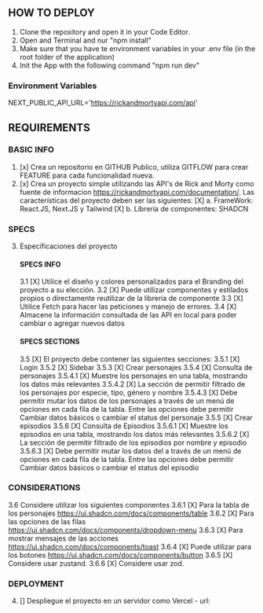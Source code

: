 ## HOW TO DEPLOY

1. Clone the repository and open it in your Code Editor.
2. Open and Terminal and nur "npm install"
3. Make sure that you have te environment variables in your .env file (in the root folder of the application)
4. Init the App with the following command "npm run dev"

### Environment Variables

NEXT_PUBLIC_API_URL='https://rickandmortyapi.com/api'

## REQUIREMENTS

### BASIC INFO

1. [x] Crea un repositorio en GITHUB Publico, utiliza GITFLOW para crear FEATURE para cada funcionalidad nueva.
2. [x] Crea un proyecto simple utilizando las API's de Rick and Morty como fuente de informacion https://rickandmortyapi.com/documentation/. Las características del proyecto deben ser las siguientes:
       [X] a. FrameWork: React.JS, Next.JS y Tailwind
       [X] b. Librería de componentes: SHADCN

### SPECS

3. Especificaciones del proyecto
   #### SPECS INFO
   3.1 [X] Utilice el diseño y colores personalizados para el Branding del proyecto a su elección.
   3.2 [X] Puede utilizar componentes y estilados propios o directamente reutilizar de la librería de componente
   3.3 [X] Utilice Fetch para hacer las peticiones y manejo de errores.
   3.4 [X] Almacene la información consultada de las API en local para poder cambiar o agregar nuevos datos
   #### SPECS SECTIONS
   3.5 [X] El proyecto debe contener las siguientes secciones:
   3.5.1 [X] Login
   3.5.2 [X] Sidebar
   3.5.3 [X] Crear personajes
   3.5.4 [X] Consulta de personajes
   3.5.4.1 [X] Muestre los personajes en una tabla, mostrando los datos más relevantes
   3.5.4.2 [X] La sección de permitir filtrado de los personajes por especie, tipo, género y nombre
   3.5.4.3 [X] Debe permitir mutar los datos de los personajes a través de un menú de opciones en cada fila de la tabla. Entre las opciones debe permitir Cambiar datos básicos o cambiar el status del personaje
   3.5.5 [X] Crear episodios
   3.5.6 [X] Consulta de Episodios
   3.5.6.1 [X] Muestre los episodios en una tabla, mostrando los datos más relevantes
   3.5.6.2 [X] La sección de permitir filtrado de los episodios por nombre y episodio
   3.5.6.3 [X] Debe permitir mutar los datos del a través de un menú de opciones en cada fila de la tabla. Entre las opciones debe permitir Cambiar datos básicos o cambiar el status del episodio

### CONSIDERATIONS

3.6 Considere utilizar los siguientes componentes
3.6.1 [X] Para la tabla de los personajes https://ui.shadcn.com/docs/components/table
3.6.2 [X] Para las opciones de las filas https://ui.shadcn.com/docs/components/dropdown-menu
3.6.3 [X] Para mostrar mensajes de las acciones https://ui.shadcn.com/docs/components/toast
3.6.4 [X] Puede utilizar para los botones https://ui.shadcn.com/docs/components/button
3.6.5 [X] Considere usar zustand.
3.6.6 [X] Considere usar zod.

### DEPLOYMENT

4. [] Despliegue el proyecto en un servidor como Vercel - url:
